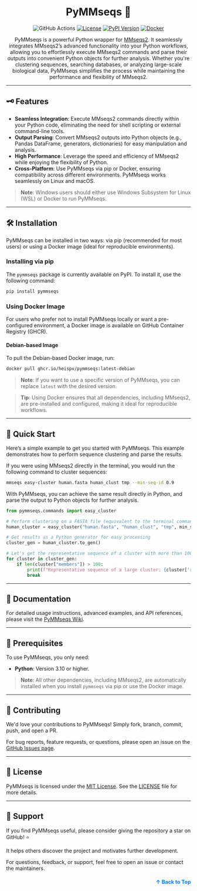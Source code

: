 <div align="center">
    <a name="readme-top"></a>
    <h1>
        PyMMseqs 🚀
    </h1>


![GitHub Actions](https://img.shields.io/github/actions/workflow/status/heispv/pymmseqs/pypi-publish.yaml?style=plastic&logo=github-actions&label=CI)
[![License](https://img.shields.io/github/license/heispv/pymmseqs?style=plastic&color=orange&logo=github&label=License)](./LICENSE)
[![PyPI Version](https://img.shields.io/pypi/v/pymmseqs?style=plastic&color=4b8bbe&logo=pypi&logoColor=white&label=PyPI)](https://pypi.org/project/pymmseqs/)
[![Docker](https://img.shields.io/badge/Docker-GHCR-0db7ed?style=plastic&logo=docker&label=Docker)](https://github.com/heispv/pymmseqs/pkgs/container/pymmseqs)

PyMMseqs is a powerful Python wrapper for [MMseqs2](https://github.com/soedinglab/MMseqs2). It seamlessly integrates MMseqs2’s advanced functionality into your Python workflows, allowing you to effortlessly execute MMseqs2 commands and parse their outputs into convenient Python objects for further analysis. Whether you're clustering sequences, searching databases, or analyzing large-scale biological data, PyMMseqs simplifies the process while maintaining the performance and flexibility of MMseqs2.
</div>

---

## 🗝️ Features

- **Seamless Integration**: Execute MMseqs2 commands directly within your Python code, eliminating the need for shell scripting or external command-line tools.
- **Output Parsing**: Convert MMseqs2 outputs into Python objects (e.g., Pandas DataFrame, generators, dictionaries) for easy manipulation and analysis.
- **High Performance**: Leverage the speed and efficiency of MMseqs2 while enjoying the flexibility of Python.
- **Cross-Platform**: Use PyMMseqs via pip or Docker, ensuring compatibility across different environments. PyMMseqs works seamlessly on Linux and macOS.

> **Note**: Windows users should either use Windows Subsystem for Linux (WSL) or Docker to run PyMMseqs.

---

## 🛠️ Installation

PyMMseqs can be installed in two ways: via pip (recommended for most users) or using a Docker image (ideal for reproducible environments).

### Installing via pip
The `pymmseqs` package is currently available on PyPI. To install it, use the following command:

```bash
pip install pymmseqs
```

### Using Docker Image
For users who prefer not to install PyMMseqs locally or want a pre-configured environment, a Docker image is available on GitHub Container Registry (GHCR).

#### Debian-based Image
To pull the Debian-based Docker image, run:

```bash
docker pull ghcr.io/heispv/pymmseqs:latest-debian
```
> **Note**: If you want to use a specific version of PyMMseqs, you can replace `latest` with the desired version.

> **Tip**: Using Docker ensures that all dependencies, including MMseqs2, are pre-installed and configured, making it ideal for reproducible workflows.

---

## 🚀 Quick Start

Here’s a simple example to get you started with PyMMseqs. This example demonstrates how to perform sequence clustering and parse the results.

If you were using MMseqs2 directly in the terminal, you would run the following command to cluster sequences:

```bash
mmseqs easy-cluster human.fasta human_clust tmp --min-seq-id 0.9
```

With PyMMseqs, you can achieve the same result directly in Python, and parse the output to Python objects for further analysis.

```python
from pymmseqs.commands import easy_cluster

# Perform clustering on a FASTA file (equivalent to the terminal command above)
human_cluster = easy_cluster("human.fasta", "human_clust", "tmp", min_seq_id=0.9)

# Get results as a Python generator for easy processing
cluster_gen = human_cluster.to_gen()

# Let's get the representative sequence of a cluster with more than 100 members
for cluster in cluster_gen:
    if len(cluster["members"]) > 100:
        print(f"Representative sequence of a large cluster: {cluster['rep']}")
        break
```
---

## 📖 Documentation

For detailed usage instructions, advanced examples, and API references, please visit the [PyMMseqs Wiki](https://github.com/heispv/pymmseqs/wiki).

---

## 🔧 Prerequisites

To use PyMMseqs, you only need:
- **Python**: Version 3.10 or higher.

> **Note**: All other dependencies, including MMseqs2, are automatically installed when you install `pymmseqs` via pip or use the Docker image.

---

## 🤝 Contributing

We'd love your contributions to PyMMseqs! Simply fork, branch, commit, push, and open a PR.

For bug reports, feature requests, or questions, please open an issue on the [GitHub Issues page](https://github.com/heispv/pymmseqs/issues).

---

## 📜 License

PyMMseqs is licensed under the [MIT License](LICENSE). See the [LICENSE](LICENSE) file for more details.

---

## 🌟 Support

If you find PyMMseqs useful, please consider giving the repository a star on GitHub! ⭐

It helps others discover the project and motivates further development.

For questions, feedback, or support, feel free to open an issue or contact the maintainers.

<p align="right" style="font-size: 14px; color: #555; margin-top: 20px;">
    <a href="#readme-top" style="text-decoration: none; color: #007bff; font-weight: bold;">
        ↑ Back to Top
    </a>
</p>
